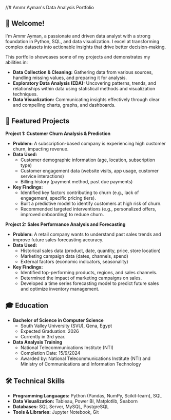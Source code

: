 
//# Ammr Ayman's Data Analysis Portfolio

## 👋 Welcome!

I'm Ammr Ayman, a passionate and driven data analyst with a strong foundation in Python, SQL, and data visualization. I excel at transforming complex datasets into actionable insights that drive better decision-making.

This portfolio showcases some of my projects and demonstrates my abilities in:
* **Data Collection & Cleaning:** Gathering data from various sources, handling missing values, and preparing it for analysis.
* **Exploratory Data Analysis (EDA):** Uncovering patterns, trends, and relationships within data using statistical methods and visualization techniques.
* **Data Visualization:** Communicating insights effectively through clear and compelling charts, graphs, and dashboards.

## 🚀 Featured Projects
**Project 1: Customer Churn Analysis & Prediction**

-   **Problem:**  A subscription-based company is experiencing high customer churn, impacting revenue.
-   **Data Used:**
    -   Customer demographic information (age, location, subscription type)
    -   Customer engagement data (website visits, app usage, customer service interactions)
    -   Billing history (payment method, past due payments)
-   **Key Findings:**
    -   Identified key factors contributing to churn (e.g., lack of engagement, specific pricing tiers).
    -   Built a predictive model to identify customers at high risk of churn.
    -   Recommended targeted interventions (e.g., personalized offers, improved onboarding) to reduce churn.

**Project 2: Sales Performance Analysis and Forecasting**

-   **Problem:**  A retail company wants to understand past sales trends and improve future sales forecasting accuracy.
-   **Data Used:**
    -   Historical sales data (product, date, quantity, price, store location)
    -   Marketing campaign data (dates, channels, spend)
    -   External factors (economic indicators, seasonality)
-   **Key Findings:**
    -   Identified top-performing products, regions, and sales channels.
    -   Determined the impact of marketing campaigns on sales.
    -   Developed a time series forecasting model to predict future sales and optimize inventory management.


## 🎓 Education

* **Bachelor of Science in Computer Science** 
    * South Valley University (SVU), Qena, Egypt
    * Expected Graduation: 2026
    * Currently in 3rd year.
* **Data Analysis Training**
    * National Telecommunications Institute (NTI)
    * Completion Date: 15/9/2024 
    * Awarded by: National Telecommunications Institute (NTI) and Ministry of Communications and Information Technology 
 

## 🛠️ Technical Skills

* **Programming Languages:** Python (Pandas, NumPy, Scikit-learn), SQL
* **Data Visualization:** Tableau, Power BI, Matplotlib, Seaborn
* **Databases:** SQL Server, MySQL, PostgreSQL
* **Tools & Libraries:** Jupyter Notebook, Git
<!--

 
## 🤝 Let's Connect!

I'm eager to connect with fellow data enthusiasts and explore new opportunities. You can reach me via:

<a href="mailto:ammarayman426@gmail.com"><img src="https://simpleicons.org/icons/gmail.svg" alt="Gmail" height="30"></a>    <a href="https://www.linkedin.com/in/ammar-ayman-528086316/"><img src="https://simpleicons.org/icons/linkedin.svg" alt="LinkedIn" height="30"></a>     <a href="https://github.com/Ammarz8"><img src="https://simpleicons.org/icons/github.svg" alt="GitHub" height="30"></a>
-->
